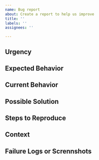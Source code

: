 ```yaml
---
name: Bug report
about: Create a report to help us improve
title: ''
labels: ''
assignees: ''

---
```


<!--- Provide a general summary of the issue here -->

## Urgency
<!--- One of [urgent | not so urgent | nice to have] --->

## Expected Behavior
<!--- Please describe the behavior you are expecting --->

## Current Behavior
<!--- What is the current behavior? --->

## Possible Solution
<!--- Not obligatory, but suggest a fix/reason for the bug. --->

## Steps to Reproduce

<!--- Please provide detailed steps for reproducing the issue.
1. step 1
2. step 2
3. you get it...
--->

## Context

<!--- Please provide any relevant information about your setup. This
is important in case the issue is not reproducible except for under
certain conditions

* Firmware Version:
* Operating System:
* SDK version:
* Toolchain version:
* Application:
* Date:
* Environment:

--->

## Failure Logs or Scrennshots

<!--- Please include any relevant log snippets or files here. --->
